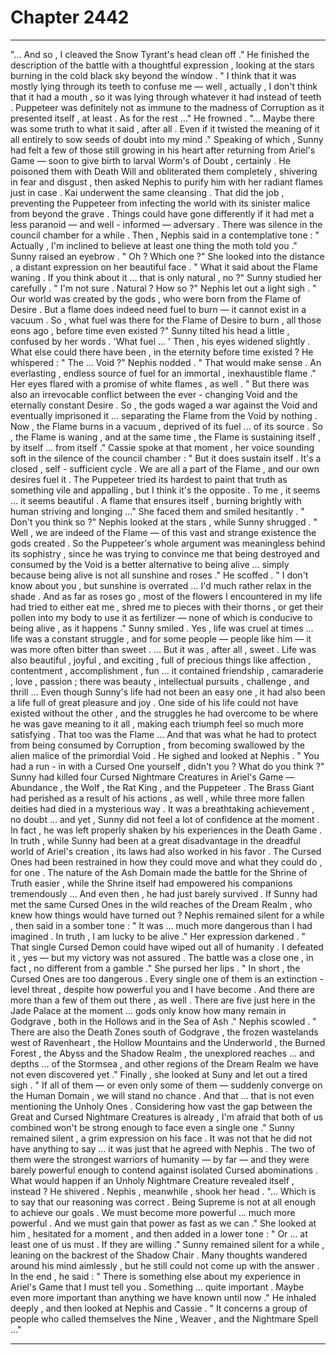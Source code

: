 
# Chapter 2442


---

"... And so , I cleaved the Snow Tyrant's head clean off ."
He finished the description of the battle with a thoughtful expression , looking at the stars burning in the cold black sky beyond the window .
" I think that it was mostly lying through its teeth to confuse me — well , actually , I don't think that it had a mouth , so it was lying through whatever it had instead of teeth . Puppeteer was definitely not as immune to the madness of Corruption as it presented itself , at least . As for the rest …"
He frowned .
"... Maybe there was some truth to what it said , after all . Even if it twisted the meaning of it all entirely to sow seeds of doubt into my mind ."
Speaking of which , Sunny had felt a few of those still growing in his heart after returning from Ariel's Game — soon to give birth to larval Worm's of Doubt , certainly . He poisoned them with Death Will and obliterated them completely , shivering in fear and disgust , then asked Nephis to purify him with her radiant flames just in case . Kai underwent the same cleansing .
That did the job , preventing the Puppeteer from infecting the world with its sinister malice from beyond the grave . Things could have gone differently if it had met a less paranoid — and well - informed — adversary .
There was silence in the council chamber for a while .
Then , Nephis said in a contemplative tone :
" Actually , I'm inclined to believe at least one thing the moth told you ."
Sunny raised an eyebrow .
" Oh ? Which one ?"
She looked into the distance , a distant expression on her beautiful face .
" What it said about the Flame waning . If you think about it … that is only natural , no ?"
Sunny studied her carefully .
" I'm not sure . Natural ? How so ?"
Nephis let out a light sigh .
" Our world was created by the gods , who were born from the Flame of Desire . But a flame does indeed need fuel to burn — it cannot exist in a vacuum . So , what fuel was there for the Flame of Desire to burn , all those eons ago , before time even existed ?"
Sunny tilted his head a little , confused by her words .
'What fuel ... '
Then , his eyes widened slightly .
What else could there have been , in the eternity before time existed ?
He whispered :
" The … Void ?"
Nephis nodded .
" That would make sense . An everlasting , endless source of fuel for an immortal , inexhaustible flame ."
Her eyes flared with a promise of white flames , as well .
" But there was also an irrevocable conflict between the ever - changing Void and the eternally constant Desire . So , the gods waged a war against the Void and eventually imprisoned it … separating the Flame from the Void by nothing . Now , the Flame burns in a vacuum , deprived of its fuel ... of its source . So , the Flame is waning , and at the same time , the Flame is sustaining itself , by itself ... from itself ."
Cassie spoke at that moment , her voice sounding soft in the silence of the council chamber :
" But it does sustain itself . It's a closed , self - sufficient cycle . We are all a part of the Flame , and our own desires fuel it . The Puppeteer tried its hardest to paint that truth as something vile and appalling , but I think it's the opposite . To me , it seems … it seems beautiful . A flame that ensures itself , burning brightly with human striving and longing ..."
She faced them and smiled hesitantly .
" Don't you think so ?"
Nephis looked at the stars , while Sunny shrugged .
" Well , we are indeed of the Flame — of this vast and strange existence the gods created . So the Puppeteer's whole argument was meaningless behind its sophistry , since he was trying to convince me that being destroyed and consumed by the Void is a better alternative to being alive … simply because being alive is not all sunshine and roses ."
He scoffed .
" I don't know about you , but sunshine is overrated … I'd much rather relax in the shade . And as far as roses go , most of the flowers I encountered in my life had tried to either eat me , shred me to pieces with their thorns , or get their pollen into my body to use it as fertilizer — none of which is conducive to being alive , as it happens ."
Sunny smiled .
Yes , life was cruel at times … life was a constant struggle , and for some people — people like him — it was more often bitter than sweet .
… But it was , after all , sweet .
Life was also beautiful , joyful , and exciting , full of precious things like affection , contentment , accomplishment , fun … it contained friendship , camaraderie , love , passion ; there was beauty , intellectual pursuits , challenge , and thrill …
Even though Sunny's life had not been an easy one , it had also been a life full of great pleasure and joy . One side of his life could not have existed without the other , and the struggles he had overcome to be where he was gave meaning to it all , making each triumph feel so much more satisfying .
That too was the Flame …
And that was what he had to protect from being consumed by Corruption , from becoming swallowed by the alien malice of the primordial Void .
He sighed and looked at Nephis . " You had a run - in with a Cursed One yourself , didn't you ? What do you think ?"
Sunny had killed four Cursed Nightmare Creatures in Ariel's Game — Abundance , the Wolf , the Rat King , and the Puppeteer . The Brass Giant had perished as a result of his actions , as well , while three more fallen deities had died in a mysterious way .
It was a breathtaking achievement , no doubt … and yet , Sunny did not feel a lot of confidence at the moment .
In fact , he was left properly shaken by his experiences in the Death Game .
In truth , while Sunny had been at a great disadvantage in the dreadful world of Ariel's creation , its laws had also worked in his favor . The Cursed Ones had been restrained in how they could move and what they could do , for one . The nature of the Ash Domain made the battle for the Shrine of Truth easier , while the Shrine itself had empowered his companions tremendously …
And even then , he had just barely survived .
If Sunny had met the same Cursed Ones in the wild reaches of the Dream Realm , who knew how things would have turned out ?
Nephis remained silent for a while , then said in a somber tone :
" It was … much more dangerous than I had imagined . In truth , I am lucky to be alive ."
Her expression darkened .
" That single Cursed Demon could have wiped out all of humanity . I defeated it , yes — but my victory was not assured . The battle was a close one , in fact , no different from a gamble ."
She pursed her lips .
" In short , the Cursed Ones are too dangerous . Every single one of them is an extinction - level threat , despite how powerful you and I have become . And there are more than a few of them out there , as well . There are five just here in the Jade Palace at the moment … gods only know how many remain in Godgrave , both in the Hollows and in the Sea of Ash ."
Nephis scowled .
" There are also the Death Zones south of Godgrave , the frozen wastelands west of Ravenheart , the Hollow Mountains and the Underworld , the Burned Forest , the Abyss and the Shadow Realm , the unexplored reaches … and depths … of the Stormsea , and other regions of the Dream Realm we have not even discovered yet ."
Finally , she looked at Suny and let out a tired sigh .
" If all of them — or even only some of them — suddenly converge on the Human Domain , we will stand no chance . And that … that is not even mentioning the Unholy Ones . Considering how vast the gap between the Great and Cursed Nightmare Creatures is already , I'm afraid that both of us combined won't be strong enough to face even a single one ."
Sunny remained silent , a grim expression on his face . It was not that he did not have anything to say … it was just that he agreed with Nephis . The two of them were the strongest warriors of humanity — by far — and they were barely powerful enough to contend against isolated Cursed abominations .
What would happen if an Unholy Nightmare Creature revealed itself , instead ?
He shivered .
Nephis , meanwhile , shook her head .
"... Which is to say that our reasoning was correct . Being Supreme is not at all enough to achieve our goals . We must become more powerful … much more powerful . And we must gain that power as fast as we can ."
She looked at him , hesitated for a moment , and then added in a lower tone :
" Or … at least one of us must . If they are willing ."
Sunny remained silent for a while , leaning on the backrest of the Shadow Chair . Many thoughts wandered around his mind aimlessly , but he still could not come up with the answer .
In the end , he said :
" There is something else about my experience in Ariel's Game that I must tell you . Something … quite important . Maybe even more important than anything we have known until now ."
He inhaled deeply , and then looked at Nephis and Cassie .
" It concerns a group of people who called themselves the Nine , Weaver , and the Nightmare Spell …"

---

